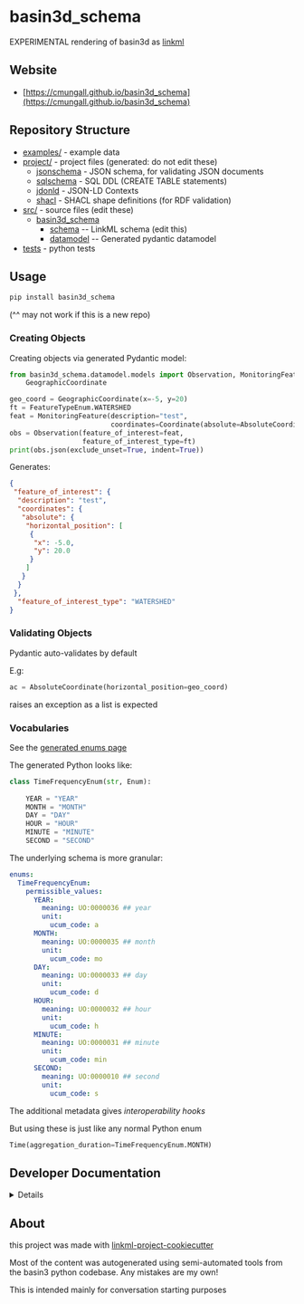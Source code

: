 # basin3d_schema

EXPERIMENTAL rendering of basin3d as [linkml](https://linkml.io/linkml/)

## Website

* [https://cmungall.github.io/basin3d_schema](https://cmungall.github.io/basin3d_schema)

## Repository Structure

* [examples/](examples/) - example data
* [project/](project/) - project files (generated: do not edit these)
    * [jsonschema](jsonschema/) - JSON schema, for validating JSON documents
    * [sqlschema](sqlschema/) - SQL DDL (CREATE TABLE statements)
    * [jdonld](jsonld/) - JSON-LD Contexts
    * [shacl](shacl/) - SHACL shape definitions (for RDF validation)
* [src/](src/) - source files (edit these)
    * [basin3d_schema](src/basin3d_schema)
        * [schema](src/basin3d_schema/schema) -- LinkML schema (edit this)
        * [datamodel](src/basin3d_schema/datamodel) -- Generated pydantic datamodel
* [tests](tests/) - python tests

## Usage

```bash
pip install basin3d_schema
```

(^^ may not work if this is a new repo)

### Creating Objects

Creating objects via generated Pydantic model:

```python
from basin3d_schema.datamodel.models import Observation, MonitoringFeature, Coordinate, AbsoluteCoordinate, \
    GeographicCoordinate

geo_coord = GeographicCoordinate(x=-5, y=20)
ft = FeatureTypeEnum.WATERSHED
feat = MonitoringFeature(description="test",
                         coordinates=Coordinate(absolute=AbsoluteCoordinate(horizontal_position=[geo_coord])))
obs = Observation(feature_of_interest=feat,
                  feature_of_interest_type=ft)
print(obs.json(exclude_unset=True, indent=True))
```

Generates:

```json
{
 "feature_of_interest": {
  "description": "test",
  "coordinates": {
   "absolute": {
    "horizontal_position": [
     {
      "x": -5.0,
      "y": 20.0
     }
    ]
   }
  }
 }, 
  "feature_of_interest_type": "WATERSHED"
}
```

### Validating Objects

Pydantic auto-validates by default

E.g:

```python
ac = AbsoluteCoordinate(horizontal_position=geo_coord)
```

raises an exception as a list is expected

### Vocabularies

See the [generated enums page](https://cmungall.github.io/basin3d_schema/#enumerations)

The generated Python looks like:

```python
class TimeFrequencyEnum(str, Enum):
    
    YEAR = "YEAR"
    MONTH = "MONTH"
    DAY = "DAY"
    HOUR = "HOUR"
    MINUTE = "MINUTE"
    SECOND = "SECOND"
```

The underlying schema is more granular:

```yaml
enums:
  TimeFrequencyEnum:
    permissible_values:
      YEAR:
        meaning: UO:0000036 ## year
        unit:
          ucum_code: a
      MONTH:
        meaning: UO:0000035 ## month
        unit:
          ucum_code: mo
      DAY:
        meaning: UO:0000033 ## day
        unit:
          ucum_code: d
      HOUR:
        meaning: UO:0000032 ## hour
        unit:
          ucum_code: h
      MINUTE:
        meaning: UO:0000031 ## minute
        unit:
          ucum_code: min
      SECOND:
        meaning: UO:0000010 ## second
        unit:
          ucum_code: s
```

The additional metadata gives *interoperability hooks*

But using these is just like any normal Python enum

```python
Time(aggregation_duration=TimeFrequencyEnum.MONTH)
```

## Developer Documentation

<details>
Use the `make` command to generate project artefacts:

- `make all`: make everything
- `make deploy`: deploys site

</details>

## About

this project was made with [linkml-project-cookiecutter](https://github.com/linkml/linkml-project-cookiecutter)

Most of the content was autogenerated using semi-automated tools from the basin3 python codebase.
Any mistakes are my own!

This is intended mainly for conversation starting purposes
